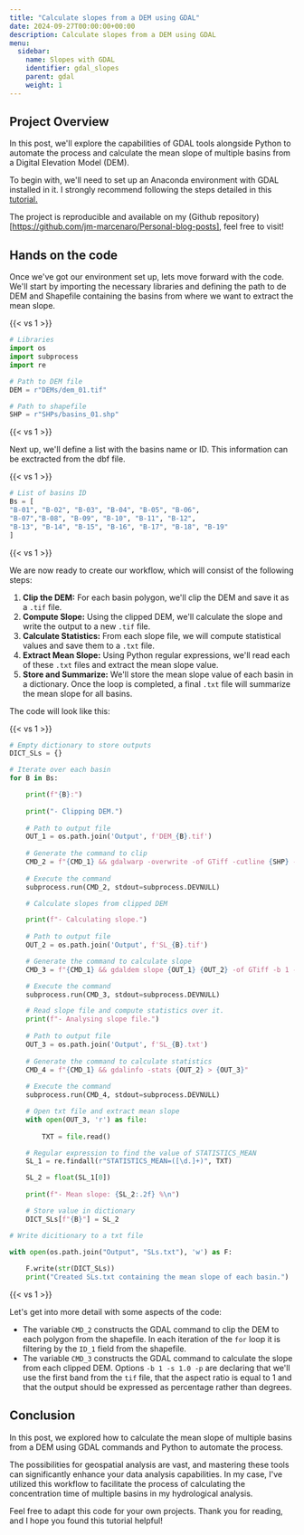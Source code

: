 ```yaml
---
title: "Calculate slopes from a DEM using GDAL"
date: 2024-09-27T00:00:00+00:00
description: Calculate slopes from a DEM using GDAL
menu:
  sidebar:
    name: Slopes with GDAL
    identifier: gdal_slopes
    parent: gdal
    weight: 1
---
```


## Project Overview

In this post, we'll explore the capabilities of GDAL tools alongside Python to automate the process and calculate the mean slope of multiple basins from a Digital Elevation Model (DEM).

To begin with, we'll need to set up an Anaconda environment with GDAL installed in it. I strongly recommend following the steps detailed in this [tutorial.](https://courses.spatialthoughts.com/gdal-tools.html#setting-up-the-environment)

The project is reproducible and available on my (Github repository)[https://github.com/jm-marcenaro/Personal-blog-posts], feel free to visit!

## Hands on the code
Once we've got our environment set up, lets move forward with the code. We'll start by importing the necessary libraries and defining the path to de DEM and Shapefile containing the basins from where we want to extract the mean slope.

{{< vs 1 >}}
```python
# Libraries
import os
import subprocess
import re

# Path to DEM file
DEM = r"DEMs/dem_01.tif"

# Path to shapefile
SHP = r"SHPs/basins_01.shp"
```
{{< vs 1 >}}

Next up, we'll define a list with the basins name or ID. This information can be exctracted from the dbf file.

{{< vs 1 >}}
```python
# List of basins ID
Bs = [
"B-01", "B-02", "B-03", "B-04", "B-05", "B-06",
"B-07","B-08", "B-09", "B-10", "B-11", "B-12",
"B-13", "B-14", "B-15", "B-16", "B-17", "B-18", "B-19"
]
```
{{< vs 1 >}}

We are now ready to create our workflow, which will consist of the following steps:

1. **Clip the DEM:** For each basin polygon, we'll clip the DEM and save it as a `.tif` file.
2. **Compute Slope:** Using the clipped DEM, we'll calculate the slope and write the output to a new `.tif` file.
3. **Calculate Statistics:** From each slope file, we will compute statistical values and save them to a `.txt` file.
4. **Extract Mean Slope:** Using Python regular expressions, we'll read each of these `.txt` files and extract the mean slope value.
5. **Store and Summarize:** We'll store the mean slope value of each basin in a dictionary. Once the loop is completed, a final `.txt` file will summarize the mean slope for all basins.

The code will look like this:

{{< vs 1 >}}
```python
# Empty dictionary to store outputs
DICT_SLs = {}

# Iterate over each basin
for B in Bs:

    print(f"{B}:")
    
    print("- Clipping DEM.")
            
    # Path to output file
    OUT_1 = os.path.join('Output', f'DEM_{B}.tif')
    
    # Generate the command to clip
    CMD_2 = f"{CMD_1} && gdalwarp -overwrite -of GTiff -cutline {SHP} -cwhere \"ID_1='{B}'\" -dstnodata -9999 -crop_to_cutline {DEM} {OUT_1}"
    
    # Execute the command
    subprocess.run(CMD_2, stdout=subprocess.DEVNULL)

    # Calculate slopes from clipped DEM

    print(f"- Calculating slope.")
    
    # Path to output file
    OUT_2 = os.path.join('Output', f'SL_{B}.tif')

    # Generate the command to calculate slope
    CMD_3 = f"{CMD_1} && gdaldem slope {OUT_1} {OUT_2} -of GTiff -b 1 -s 1.0 -p"

    # Execute the command
    subprocess.run(CMD_3, stdout=subprocess.DEVNULL)

    # Read slope file and compute statistics over it.
    print(f"- Analysing slope file.")
    
    # Path to output file
    OUT_3 = os.path.join('Output', f'SL_{B}.txt')
    
    # Generate the command to calculate statistics
    CMD_4 = f"{CMD_1} && gdalinfo -stats {OUT_2} > {OUT_3}"
    
    # Execute the command
    subprocess.run(CMD_4, stdout=subprocess.DEVNULL)

    # Open txt file and extract mean slope
    with open(OUT_3, 'r') as file:
        
        TXT = file.read()

    # Regular expression to find the value of STATISTICS_MEAN
    SL_1 = re.findall(r"STATISTICS_MEAN=([\d.]+)", TXT)

    SL_2 = float(SL_1[0])
    
    print(f"- Mean slope: {SL_2:.2f} %\n")

    # Store value in dictionary
    DICT_SLs[f"{B}"] = SL_2

# Write dicitionary to a txt file

with open(os.path.join("Output", "SLs.txt"), 'w') as F:
    
    F.write(str(DICT_SLs))
    print("Created SLs.txt containing the mean slope of each basin.")
```
{{< vs 1 >}}

Let's get into more detail with some aspects of the code:
- The variable `CMD_2` constructs the GDAL command to clip the DEM to each polygon from the shapefile. In each iteration of the `for` loop it is filtering by the `ID_1` field from the shapefile.
- The variable `CMD_3` constructs the GDAL command to calculate the slope from each clipped DEM. Options `-b 1 -s 1.0 -p` are declaring that we'll use the first band from the `tif` file, that the aspect ratio is equal to 1 and that the output should be expressed as percentage rather than degrees.

## Conclusion

In this post, we explored how to calculate the mean slope of multiple basins from a DEM using GDAL commands and Python to automate the process.

The possibilities for geospatial analysis are vast, and mastering these tools can significantly enhance your data analysis capabilities. In my case, I've utilized this workflow to facilitate the process of calculating the concentration time of multiple basins in my hydrological analysis.

Feel free to adapt this code for your own projects. Thank you for reading, and I hope you found this tutorial helpful!